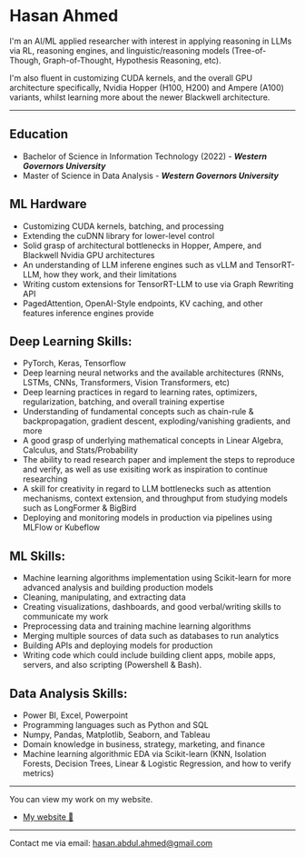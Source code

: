 # Hasan Ahmed

I'm an AI/ML applied researcher with interest in applying reasoning in LLMs via RL, reasoning engines, and linguistic/reasoning models (Tree-of-Though, Graph-of-Thought, Hypothesis Reasoning, etc). 

I'm also fluent in customizing CUDA kernels, and the overall GPU architecture specifically, Nvidia Hopper (H100, H200) and Ampere (A100) variants, whilst learning more about the newer Blackwell architecture.

<hr />

## Education
- Bachelor of Science in Information Technology (2022) - ***Western Governors University***
- Master of Science in Data Analysis -  ***Western Governors University***

## ML Hardware
- Customizing CUDA kernels, batching, and processing
- Extending the cuDNN library for lower-level control
- Solid grasp of architectural bottlenecks in Hopper, Ampere, and Blackwell Nvidia GPU architectures
- An understanding of LLM inferene engines such as vLLM and TensorRT-LLM, how they work, and their limitations
- Writing custom extensions for TensorRT-LLM to use via Graph Rewriting API
- PagedAttention, OpenAI-Style endpoints, KV caching, and other features inference engines provide

## Deep Learning Skills:
- PyTorch, Keras, Tensorflow
- Deep learning neural networks and the available architectures (RNNs, LSTMs, CNNs, Transformers, Vision Transformers, etc)
- Deep learning practices in regard to learning rates, optimizers, regularization, batching, and overall training expertise
- Understanding of fundamental concepts such as chain-rule & backpropagation, gradient descent, exploding/vanishing gradients, and more
- A good grasp of underlying mathematical concepts in Linear Algebra, Calculus, and Stats/Probability
- The ability to read research paper and implement the steps to reproduce and verify, as well as use exisiting work as inspiration to continue researching
- A skill for creativity in regard to LLM bottlenecks such as attention mechanisms, context extension, and throughput from studying models such as LongFormer & BigBird
- Deploying and monitoring models in production via pipelines using MLFlow or Kubeflow

## ML Skills:
- Machine learning algorithms implementation using Scikit-learn for more advanced analysis and building production models
- Cleaning, manipulating, and extracting data
- Creating visualizations, dashboards, and good verbal/writing skills to communicate my work
- Preprocessing data and training machine learning algorithms 
- Merging multiple sources of data such as databases to run analytics
- Building APIs and deploying models for production
- Writing code which could include building client apps, mobile apps, servers, and also scripting (Powershell & Bash).
  
## Data Analysis Skills:
- Power BI, Excel, Powerpoint
- Programming languages such as Python and SQL
- Numpy, Pandas, Matplotlib, Seaborn, and Tableau
- Domain knowledge in business, strategy, marketing, and finance
- Machine learning algorithmic EDA via Scikit-learn (KNN, Isolation Forests, Decision Trees, Linear & Logistic Regression, and how to verify metrics)

<hr />

You can view my work on my website.
- [My website 🔗](https://hahmed2.vercel.app)

<hr />

Contact me via email: hasan.abdul.ahmed@gmail.com
